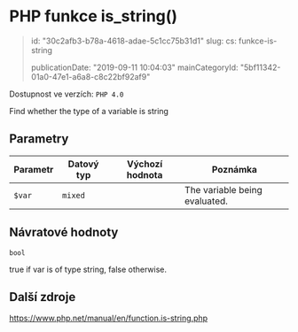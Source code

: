 PHP funkce is_string()
======================

> id: "30c2afb3-b78a-4618-adae-5c1cc75b31d1"
> slug:
> 	cs: funkce-is-string
>
> publicationDate: "2019-09-11 10:04:03"
> mainCategoryId: "5bf11342-01a0-47e1-a6a8-c8c22bf92af9"

Dostupnost ve verzích: `PHP 4.0`

Find whether the type of a variable is string


Parametry
--------------

| Parametr | Datový typ | Výchozí hodnota | Poznámka |
|-----|-----|-----|-----|
| `$var` | `mixed` |  | The variable being evaluated. |


Návratové hodnoty
----------------

`bool`

true if var is of type string,
false otherwise.

Další zdroje
------------

https://www.php.net/manual/en/function.is-string.php
